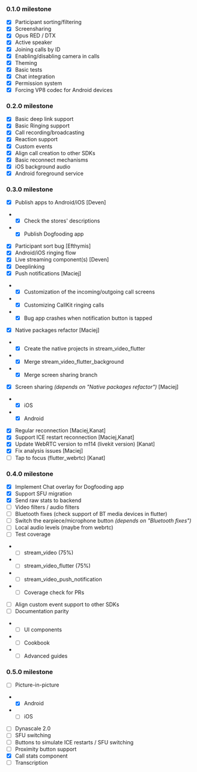 ### 0.1.0 milestone
- [x] Participant sorting/filtering
- [x] Screensharing
- [x] Opus RED / DTX
- [x] Active speaker
- [x] Joining calls by ID
- [x] Enabling/disabling camera in calls
- [x] Theming
- [x] Basic tests
- [x] Chat integration
- [x] Permission system
- [x] Forcing VP8 codec for Android devices

### 0.2.0 milestone
- [x] Basic deep link support
- [x] Basic Ringing support
- [x] Call recording/broadcasting
- [x] Reaction support
- [x] Custom events
- [x] Align call creation to other SDKs
- [x] Basic reconnect mechanisms
- [x] iOS background audio
- [x] Android foreground service

### 0.3.0 milestone
- [x] Publish apps to Android/iOS [Deven]
- - [x] Check the stores' descriptions
- - [x] Publish Dogfooding app
- [x] Participant sort bug [Efthymis]
- [x] Android/iOS ringing flow
- [x] Live streaming component(s) [Deven]
- [x] Deeplinking
- [x] Push notifications [Maciej]
- - [x] Customization of the incoming/outgoing call screens
- - [x] Customizing CallKit ringing calls
- - [x] Bug app crashes when notification button is tapped
- [x] Native packages refactor [Maciej]
- - [X] Create the native projects in stream_video_flutter
- - [x] Merge stream_video_flutter_background
- - [x] Merge screen sharing branch
- [x] Screen sharing *(depends on "Native packages refactor")* [Maciej]
- - [x] iOS
- - [x] Android
- [x] Regular reconnection [Maciej,Kanat]
- [x] Support ICE restart reconnection [Maciej,Kanat]
- [x] Update WebRTC version to m114 (livekit version) [Kanat]
- [x] Fix analysis issues [Maciej]
- [ ] Tap to focus (flutter_webrtc) [Kanat]

### 0.4.0 milestone
- [x] Implement Chat overlay for Dogfooding app
- [x] Support SFU migration
- [x] Send raw stats to backend
- [ ] Video filters / audio filters
- [ ] Bluetooth fixes (check support of BT media devices in flutter)
- [ ] Switch the earpiece/microphone button *(depends on "Bluetooth fixes")*
- [ ] Local audio levels (maybe from webrtc)
- [ ] Test coverage 
- - [ ] stream_video (75%)
- - [ ] stream_video_flutter (75%)
- - [ ] stream_video_push_notification
- - [ ] Coverage check for PRs
- [ ] Align custom event support to other SDKs
- [ ] Documentation parity
- - [ ] UI components
- - [ ] Cookbook
- - [ ] Advanced guides

### 0.5.0 milestone
- [ ] Picture-in-picture
- - [x] Android
- - [ ] iOS
- [ ] Dynascale 2.0
- [ ] SFU switching
- [ ] Buttons to simulate ICE restarts / SFU switching
- [ ] Proximity button support
- [x] Call stats component
- [ ] Transcription
